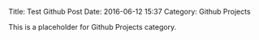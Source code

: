 Title: Test Github Post
Date: 2016-06-12 15:37
Category: Github Projects

This is a placeholder for Github Projects category.
